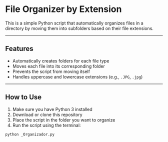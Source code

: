 # File Organizer by Extension

This is a simple Python script that automatically organizes files in a directory by moving them into subfolders based on their file extensions.

---

## Features

- Automatically creates folders for each file type
- Moves each file into its corresponding folder
- Prevents the script from moving itself
- Handles uppercase and lowercase extensions (e.g., `.JPG`, `.jpg`)

---

## How to Use

1. Make sure you have Python 3 installed
2. Download or clone this repository
3. Place the script in the folder you want to organize
4. Run the script using the terminal:

```bash
python _Organizador.py
